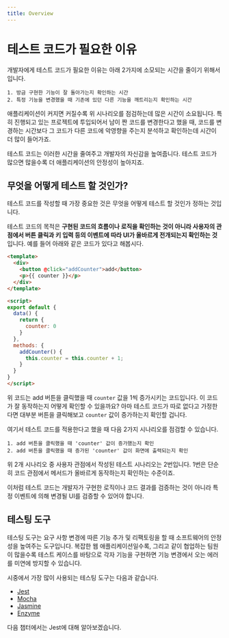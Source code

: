 ```yaml
---
title: Overview
---
```


# 테스트 코드가 필요한 이유

개발자에게 테스트 코드가 필요한 이유는 아래 2가지에 소모되는 시간을 줄이기 위해서입니다.

    1. 방금 구현한 기능이 잘 돌아가는지 확인하는 시간
    2. 특정 기능을 변경했을 때 기존에 있던 다른 기능을 깨트리는지 확인하는 시간

애플리케이션이 커지면 커질수록 위 시나리오를 점검하는데 많은 시간이 소요됩니다. 특히 진행되고 있는 프로젝트에 투입되어서 남이 짠 코드를 변경한다고 했을 때, 코드를 변경하는 시간보다 그 코드가 다른 코드에 악영향을 주는지 분석하고 확인하는데 시간이 더 많이 들어가죠.

테스트 코드는 이러한 시간을 줄여주고 개발자의 자신감을 높여줍니다. 테스트 코드가 많으면 많을수록 더 애플리케이션의 안정성이 높아지죠.

## 무엇을 어떻게 테스트 할 것인가?

테스트 코드를 작성할 때 가장 중요한 것은 무엇을 어떻게 테스트 할 것인가 정하는 것입니다.

테스트 코드의 목적은 **구현된 코드의 흐름이나 로직을 확인하는 것이 아니라 사용자의 관점에서 버튼 클릭과 키 입력 등의 이벤트에 따라 UI가 올바르게 전개되는지 확인하는 것**입니다. 예를 들어 아래와 같은 코드가 있다고 해봅시다.

```html
<template>
  <div>
    <button @click="addCounter">add</button>
    <p>{{ counter }}</p>
  </div>
</template>

<script>
export default {
  data() {
    return {
      counter: 0
    }
  },
  methods: {
    addCounter() {
      this.counter = this.counter + 1;
    }
  }
}
</script>
```

위 코드는 add 버튼을 클릭했을 때 `counter` 값을 1씩 증가시키는 코드입니다. 이 코드가 잘 동작하는지 어떻게 확인할 수 있을까요? 아마 테스트 코드가 따로 없다고 가정한다면 대부분 버튼을 클릭해보고 `counter` 값이 증가하는지 확인할 겁니다.

여기서 테스트 코드를 적용한다고 했을 때 다음 2가지 시나리오를 점검할 수 있습니다.

    1. add 버튼을 클릭했을 때 'counter' 값이 증가했는지 확인
    2. add 버튼을 클릭했을 때 증가된 'counter' 값이 화면에 출력되는지 확인

위 2개 시나리오 중 사용자 관점에서 작성된 테스트 시나리오는 2번입니다. 1번은 단순히 코드 관점에서 메서드가 올바르게 동작하는지 확인하는 수준이죠.

이처럼 테스트 코드는 개발자가 구현한 로직이나 코드 결과를 검증하는 것이 아니라 특정 이벤트에 의해 변경될 UI를 검증할 수 있어야 합니다.

## 테스팅 도구

테스팅 도구는 요구 사항 변경에 따른 기능 추가 및 리팩토링을 할 때 소프트웨어의 안정성을 높여주는 도구입니다. 복잡한 웹 애플리케이션일수록, 그리고 같이 협업하는 팀원이 많을수록 테스트 케이스를 바탕으로 각자 기능을 구현하면 기능 변경에서 오는 에러를 미연에 방지할 수 있습니다.

시중에서 가장 많이 사용되는 테스팅 도구는 다음과 같습니다.

- [Jest](https://jestjs.io/)
- [Mocha](https://mochajs.org/)
- [Jasmine](https://jasmine.github.io/)
- [Enzyme](https://github.com/airbnb/enzyme)

다음 챕터에서는 Jest에 대해 알아보겠습니다.
